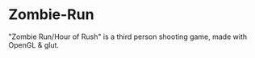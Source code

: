 # Zombie-Run
"Zombie Run/Hour of Rush" is a third person shooting game, made with OpenGL &amp; glut.
